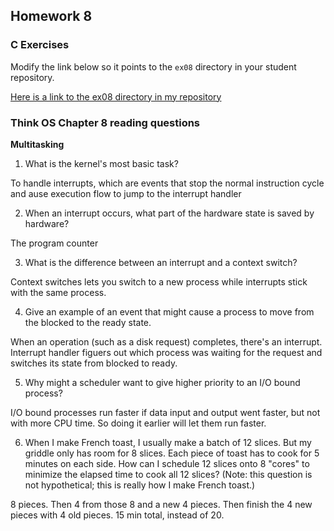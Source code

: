 ## Homework 8

### C Exercises

Modify the link below so it points to the `ex08` directory in your
student repository.

[Here is a link to the ex08 directory in my repository](https://github.com/nmohamed/ExercisesInC/tree/master/exercises/ex08)

### Think OS Chapter 8 reading questions

**Multitasking**

1) What is the kernel's most basic task?

To handle interrupts, which are events that stop the normal instruction cycle and ause execution flow to jump to the interrupt handler

2) When an interrupt occurs, what part of the hardware state is saved by hardware?

The program counter

3) What is the difference between an interrupt and a context switch?

Context switches lets you switch to a new process while interrupts stick with the same process.

4) Give an example of an event that might cause a process to move from the blocked to the ready state.

When an operation (such as a disk request) completes, there's an interrupt. Interrupt handler figuers out which process was waiting for the request and switches its state from blocked to ready.

5) Why might a scheduler want to give higher priority to an I/O bound process?

I/O bound processes run faster if data input and output went faster, but not with more CPU time. So doing it earlier will let them run faster.

6) When I make French toast, I usually make a batch of 12 slices.  But my griddle only has room for 8 slices.
Each piece of toast has to cook for 5 minutes on each side.  How can I schedule 12 slices onto 8 "cores"
to minimize the elapsed time to cook all 12 slices?  (Note: this question is not hypothetical;
this is really how I make French toast.)

8 pieces. Then 4 from those 8 and a new 4 pieces. Then finish the 4 new pieces with 4 old pieces. 15 min total, instead of 20.
